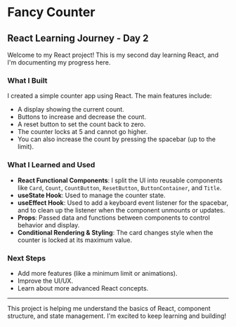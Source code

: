 # Fancy Counter

## React Learning Journey - Day 2

Welcome to my React project! This is my second day learning React, and I'm documenting my progress here.

### What I Built

I created a simple counter app using React. The main features include:

- A display showing the current count.
- Buttons to increase and decrease the count.
- A reset button to set the count back to zero.
- The counter locks at 5 and cannot go higher.
- You can also increase the count by pressing the spacebar (up to the limit).

### What I Learned and Used

- **React Functional Components**: I split the UI into reusable components like `Card`, `Count`, `CountButton`, `ResetButton`, `ButtonContainer`, and `Title`.
- **useState Hook**: Used to manage the counter state.
- **useEffect Hook**: Used to add a keyboard event listener for the spacebar, and to clean up the listener when the component unmounts or updates.
- **Props**: Passed data and functions between components to control behavior and display.
- **Conditional Rendering & Styling**: The card changes style when the counter is locked at its maximum value.

### Next Steps

- Add more features (like a minimum limit or animations).
- Improve the UI/UX.
- Learn about more advanced React concepts.

---

This project is helping me understand the basics of React, component structure, and state management. I'm excited to keep learning and building!
